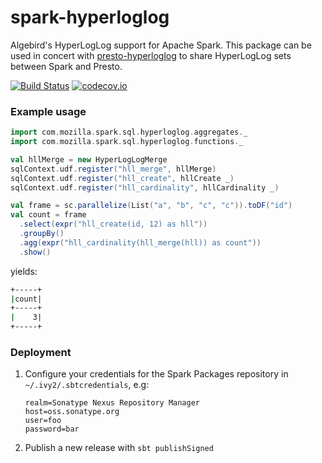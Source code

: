 # spark-hyperloglog
Algebird's HyperLogLog support for Apache Spark. This package can be used in concert
with [presto-hyperloglog](https://github.com/vitillo/presto-hyperloglog) to share
HyperLogLog sets between Spark and Presto.

[![Build Status](https://travis-ci.org/vitillo/spark-hyperloglog.svg?branch=master)](https://travis-ci.org/vitillo/spark-hyperloglog) [![codecov.io](https://codecov.io/github/vitillo/spark-hyperloglog/coverage.svg?branch=master)](https://codecov.io/github/vitillo/spark-hyperloglog?branch=master)

### Example usage
```scala
import com.mozilla.spark.sql.hyperloglog.aggregates._
import com.mozilla.spark.sql.hyperloglog.functions._

val hllMerge = new HyperLogLogMerge
sqlContext.udf.register("hll_merge", hllMerge)
sqlContext.udf.register("hll_create", hllCreate _)
sqlContext.udf.register("hll_cardinality", hllCardinality _)

val frame = sc.parallelize(List("a", "b", "c", "c")).toDF("id")
val count = frame
  .select(expr("hll_create(id, 12) as hll"))
  .groupBy()
  .agg(expr("hll_cardinality(hll_merge(hll)) as count"))
  .show()
```

yields:

```bash
+-----+
|count|
+-----+
|    3|
+-----+
```

### Deployment
1. Configure your credentials for the Spark Packages repository in `~/.ivy2/.sbtcredentials`, e.g:
   ```
   realm=Sonatype Nexus Repository Manager
   host=oss.sonatype.org
   user=foo
   password=bar
   ```

2. Publish a new release with `sbt publishSigned`
